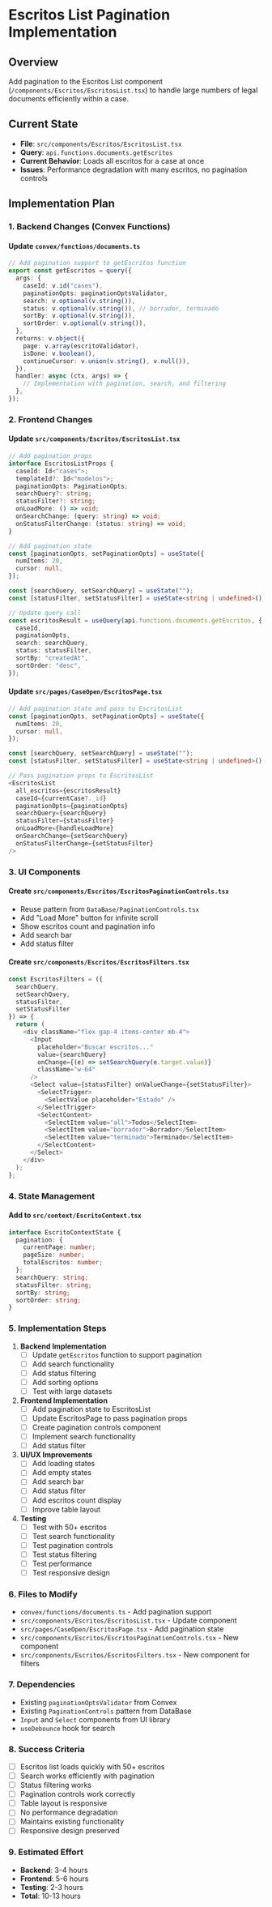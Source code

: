 # Escritos List Pagination Implementation

## Overview
Add pagination to the Escritos List component (`/components/Escritos/EscritosList.tsx`) to handle large numbers of legal documents efficiently within a case.

## Current State
- **File**: `src/components/Escritos/EscritosList.tsx`
- **Query**: `api.functions.documents.getEscritos`
- **Current Behavior**: Loads all escritos for a case at once
- **Issues**: Performance degradation with many escritos, no pagination controls

## Implementation Plan

### 1. Backend Changes (Convex Functions)

#### Update `convex/functions/documents.ts`
```typescript
// Add pagination support to getEscritos function
export const getEscritos = query({
  args: {
    caseId: v.id("cases"),
    paginationOpts: paginationOptsValidator,
    search: v.optional(v.string()),
    status: v.optional(v.string()), // borrador, terminado
    sortBy: v.optional(v.string()),
    sortOrder: v.optional(v.string()),
  },
  returns: v.object({
    page: v.array(escritoValidator),
    isDone: v.boolean(),
    continueCursor: v.union(v.string(), v.null()),
  }),
  handler: async (ctx, args) => {
    // Implementation with pagination, search, and filtering
  },
});
```

### 2. Frontend Changes

#### Update `src/components/Escritos/EscritosList.tsx`
```typescript
// Add pagination props
interface EscritosListProps {
  caseId: Id<"cases">;
  templateId?: Id<"modelos">;
  paginationOpts: PaginationOpts;
  searchQuery?: string;
  statusFilter?: string;
  onLoadMore: () => void;
  onSearchChange: (query: string) => void;
  onStatusFilterChange: (status: string) => void;
}

// Add pagination state
const [paginationOpts, setPaginationOpts] = useState({
  numItems: 20,
  cursor: null,
});

const [searchQuery, setSearchQuery] = useState("");
const [statusFilter, setStatusFilter] = useState<string | undefined>();

// Update query call
const escritosResult = useQuery(api.functions.documents.getEscritos, {
  caseId,
  paginationOpts,
  search: searchQuery,
  status: statusFilter,
  sortBy: "createdAt",
  sortOrder: "desc",
});
```

#### Update `src/pages/CaseOpen/EscritosPage.tsx`
```typescript
// Add pagination state and pass to EscritosList
const [paginationOpts, setPaginationOpts] = useState({
  numItems: 20,
  cursor: null,
});

const [searchQuery, setSearchQuery] = useState("");
const [statusFilter, setStatusFilter] = useState<string | undefined>();

// Pass pagination props to EscritosList
<EscritosList
  all_escritos={escritosResult}
  caseId={currentCase?._id}
  paginationOpts={paginationOpts}
  searchQuery={searchQuery}
  statusFilter={statusFilter}
  onLoadMore={handleLoadMore}
  onSearchChange={setSearchQuery}
  onStatusFilterChange={setStatusFilter}
/>
```

### 3. UI Components

#### Create `src/components/Escritos/EscritosPaginationControls.tsx`
- Reuse pattern from `DataBase/PaginationControls.tsx`
- Add "Load More" button for infinite scroll
- Show escritos count and pagination info
- Add search bar
- Add status filter

#### Create `src/components/Escritos/EscritosFilters.tsx`
```typescript
const EscritosFilters = ({ 
  searchQuery, 
  setSearchQuery, 
  statusFilter, 
  setStatusFilter 
}) => {
  return (
    <div className="flex gap-4 items-center mb-4">
      <Input
        placeholder="Buscar escritos..."
        value={searchQuery}
        onChange={(e) => setSearchQuery(e.target.value)}
        className="w-64"
      />
      <Select value={statusFilter} onValueChange={setStatusFilter}>
        <SelectTrigger>
          <SelectValue placeholder="Estado" />
        </SelectTrigger>
        <SelectContent>
          <SelectItem value="all">Todos</SelectItem>
          <SelectItem value="borrador">Borrador</SelectItem>
          <SelectItem value="terminado">Terminado</SelectItem>
        </SelectContent>
      </Select>
    </div>
  );
};
```

### 4. State Management

#### Add to `src/context/EscritoContext.tsx`
```typescript
interface EscritoContextState {
  pagination: {
    currentPage: number;
    pageSize: number;
    totalEscritos: number;
  };
  searchQuery: string;
  statusFilter: string;
  sortBy: string;
  sortOrder: string;
}
```

### 5. Implementation Steps

1. **Backend Implementation**
   - [ ] Update `getEscritos` function to support pagination
   - [ ] Add search functionality
   - [ ] Add status filtering
   - [ ] Add sorting options
   - [ ] Test with large datasets

2. **Frontend Implementation**
   - [ ] Add pagination state to EscritosList
   - [ ] Update EscritosPage to pass pagination props
   - [ ] Create pagination controls component
   - [ ] Implement search functionality
   - [ ] Add status filter

3. **UI/UX Improvements**
   - [ ] Add loading states
   - [ ] Add empty states
   - [ ] Add search bar
   - [ ] Add status filter
   - [ ] Add escritos count display
   - [ ] Improve table layout

4. **Testing**
   - [ ] Test with 50+ escritos
   - [ ] Test search functionality
   - [ ] Test pagination controls
   - [ ] Test status filtering
   - [ ] Test performance
   - [ ] Test responsive design

### 6. Files to Modify

- `convex/functions/documents.ts` - Add pagination support
- `src/components/Escritos/EscritosList.tsx` - Update component
- `src/pages/CaseOpen/EscritosPage.tsx` - Add pagination state
- `src/components/Escritos/EscritosPaginationControls.tsx` - New component
- `src/components/Escritos/EscritosFilters.tsx` - New component for filters

### 7. Dependencies

- Existing `paginationOptsValidator` from Convex
- Existing `PaginationControls` pattern from DataBase
- `Input` and `Select` components from UI library
- `useDebounce` hook for search

### 8. Success Criteria

- [ ] Escritos list loads quickly with 50+ escritos
- [ ] Search works efficiently with pagination
- [ ] Status filtering works
- [ ] Pagination controls work correctly
- [ ] Table layout is responsive
- [ ] No performance degradation
- [ ] Maintains existing functionality
- [ ] Responsive design preserved

### 9. Estimated Effort

- **Backend**: 3-4 hours
- **Frontend**: 5-6 hours
- **Testing**: 2-3 hours
- **Total**: 10-13 hours
